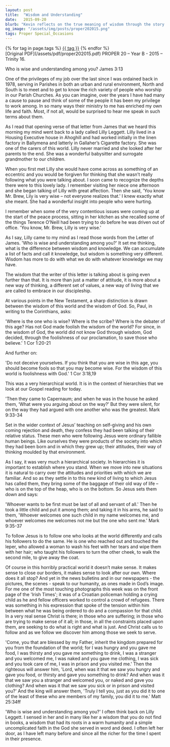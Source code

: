 ```yaml
---
layout: post
title:  "Wisdom and Understanding"
date:   2015-09-20
blurb: "Kevin reflects on the true meaning of wisdom through the story of Lilly Leggett, a woman of profound insight and caring nature. He contrasts worldly wisdom with the wisdom of God, as taught by James and exemplified by Jesus' teachings. The sermon calls for a discipleship that embraces a new way of living, serving, and understanding, following the example of Jesus who reached out to the marginalized and taught his followers to do the same."
og_image: "/assets/img/posts/proper202015.png"
tags: Proper Special_Occasions
---    
```

<div class="tag-pills">
    {% for tag in page.tags %}
    <a href="{{ site.baseurl }}/tag/{{ tag | slugify }}" class="tag-pill">{{ tag }}</a>
    {% endfor %}
</div>
[Original PDF](/assets/pdf/proper202015.pdf)
PROPER 20 – Year B - 2015 – Trinity 16.

Who is wise and understanding among you? James 3:13

One of the privileges of my job over the last since I was ordained back in 1978, serving in Parishes in both an urban and rural environment, North and South is to meet and to get to know the rich variety of people who worship in our Parish Churches. As you can imagine, over the years I have had many a cause to pause and think of some of the people it has been my privilege to work among. In so many ways their ministry to me has enriched my own life and faith. Most, if not all, would be surprised to hear me speak in such terms about them.

As I read that opening verse of that letter from James that we heard this morning my mind went back to a lady called Lilly Leggett. Lilly lived in a Housing Executive house in Ahoghill and had worked initially in the linen factory in Ballymena and latterly in Gallaher’s Cigarette factory. She was one of the carers of this world. Lilly never married and she looked after her parents to the end. She was a wonderful babysitter and surrogate grandmother to our children.

When you first met Lilly she would have come across as something of an eccentric and you would be forgiven for thinking that she wasn’t really following what you were talking about. I soon came to recognize the depths there were to this lovely lady. I remember visiting her niece one afternoon and she began talking of Lilly with great affection. Then she said, 'You know Mr. Brew, Lily is very wise – not everyone realizes that.' I knew exactly what she meant. She had a wonderful insight into people who were hurting.

I remember when some of the very contentious issues were coming up at the start of the peace process, sitting in her kitchen as she recalled some of the things Terence O’Neill had been trying to do before he was driven out of office. 'You know, Mr. Brew, Lilly is very wise.'

As I say, Lilly came to my mind as I read those words from the Letter of James. 'Who is wise and understanding among you?' It set me thinking, what is the difference between wisdom and knowledge. We can accumulate a list of facts and call it knowledge, but wisdom is something very different. Wisdom has more to do with what we do with whatever knowledge we may have.

The wisdom that the writer of this letter is talking about is going even further than that. It is more than just a matter of attitude, it is more about a new way of thinking, a different set of values, a new way of living that we are called to embrace in our discipleship.

At various points in the New Testament, a sharp distinction is drawn between the wisdom of this world and the wisdom of God. So, Paul, in writing to the Corinthians, asks:

'Where is the one who is wise? Where is the scribe? Where is the debater of this age? Has not God made foolish the wisdom of the world? For since, in the wisdom of God, the world did not know God through wisdom, God decided, through the foolishness of our proclamation, to save those who believe.' 1 Cor 1:20-21

And further on:

'Do not deceive yourselves. If you think that you are wise in this age, you should become fools so that you may become wise. For the wisdom of this world is foolishness with God.' 1 Cor 3:18,19

This was a very hierarchical world. It is in the context of hierarchies that we look at our Gospel reading for today.

'Then they came to Capernaum; and when he was in the house he asked them, ‘What were you arguing about on the way?’ But they were silent, for on the way they had argued with one another who was the greatest. Mark 9:33-34

Set in the wider context of Jesus’ teaching on self-giving and his own coming rejection and death, they confess they had been talking of their relative status. These men who were following Jesus were ordinary fallible human beings. Like ourselves they were products of the society into which they had been born and in which they grew up; their attitudes, their way of thinking moulded by that environment.

As I say, it was very much a hierarchical society. In hierarchies it is important to establish where you stand. When we move into new situations it is natural to carry over the attitudes and priorities with which we are familiar. And so as they settle in to this new kind of living to which Jesus has called them, they bring some of the baggage of their old way of life – who is on the top of the heap, who is on the bottom. So Jesus sets them down and says:

'Whoever wants to be first must be last of all and servant of all.' Then he took a little child and put it among them; and taking it in his arms, he said to them, 'Whoever welcomes one such child in my name welcomes me, and whoever welcomes me welcomes not me but the one who sent me.' Mark 9:35-37

To follow Jesus is to follow one who looks at the world differently and calls his followers to do the same. He is one who reached out and touched the leper, who allowed a woman to wash his feet with her tears and wipe them with her hair; who taught his followers to turn the other cheek, to walk the second mile, to give away the coat.

Of course in this horribly practical world it doesn’t make sense. It makes sense to close our borders, it makes sense to look after our own. Where does it all stop? And yet in the news bulletins and in our newspapers - the pictures, the scenes - speak to our humanity, as ones made in God’s image. For me one of the most touching photographs this week was on the front page of the 'Irish Times'; it was of a Croatian policeman holding a crying child as he and fellow officers worked to control a crowd of refugees. There was something in his expression that spoke of the tension within him between what he was being ordered to do and a compassion for that child. In a very real sense Christ is there; in those who are suffering; in those who are trying to make sense of it all; in those, in all the constraints placed upon them, are seeking to do what is right and what is just. And Christ calls us to follow and as we follow we discover him among those we seek to serve.

'Come, you that are blessed by my Father, inherit the kingdom prepared for you from the foundation of the world; for I was hungry and you gave me food, I was thirsty and you gave me something to drink, I was a stranger and you welcomed me, I was naked and you gave me clothing, I was sick and you took care of me, I was in prison and you visited me.' Then the righteous will answer him, 'Lord, when was it that we saw you hungry and gave you food, or thirsty and gave you something to drink? And when was it that we saw you a stranger and welcomed you, or naked and gave you clothing? And when was it that we saw you sick or in prison and visited you?' And the king will answer them, 'Truly I tell you, just as you did it to one of the least of these who are members of my family, you did it to me.' Matt 25:34ff

'Who is wise and understanding among you?' I often think back on Lilly Leggett. I sensed in her and in many like her a wisdom that you do not find in books, a wisdom that had its roots in a warm humanity and a simple uncomplicated faith in the God she served in word and deed. I often left her door, as I have left many before and since all the richer for the time I spent in their presence.
